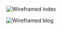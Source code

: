 ![Wireframed index](../../Sailia.github.io/wireframe-index.png)

![Wireframed blog](../../Sailia.github.io/wireframe-blog-index.png)